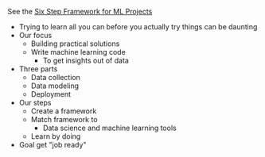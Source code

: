 See the [Six Step Framework for ML Projects](https://dev.mrdbourke.com/zero-to-mastery-ml/a-6-step-framework-for-approaching-machine-learning-projects/)

- Trying to learn all you can before you actually try things can be daunting
- Our focus
	- Building practical solutions
	- Write machine learning code
		- To get insights out of data
- Three parts
	- Data collection
	- Data modeling
	- Deployment
- Our steps
	- Create a framework
	- Match framework to
		- Data science and machine learning tools
	- Learn by doing
- Goal get "job ready"